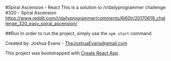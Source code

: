 #Spiral Ascension - React
This is a solution to /r/dailyprogrammer challenge #320 - Spiral Ascension
https://www.reddit.com/r/dailyprogrammer/comments/6i60lr/20170619_challenge_320_easy_spiral_ascension/

##Run
In order to run the project, simply use the `npm start` command

Created by: Joshua Evans - TheJoshuaEvans@gmail.com

This project was bootstrapped with [Create React App](https://github.com/facebookincubator/create-react-app).
